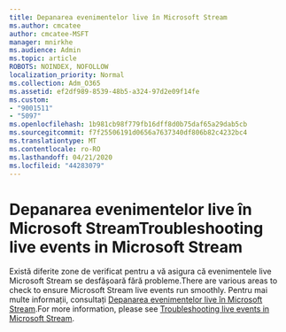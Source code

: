 ```yaml
---
title: Depanarea evenimentelor live în Microsoft Stream
ms.author: cmcatee
author: cmcatee-MSFT
manager: mnirkhe
ms.audience: Admin
ms.topic: article
ROBOTS: NOINDEX, NOFOLLOW
localization_priority: Normal
ms.collection: Adm_O365
ms.assetid: ef2df989-8539-48b5-a324-97d2e09f14fe
ms.custom:
- "9001511"
- "5097"
ms.openlocfilehash: 1b981cb98f779fb16dff8d0b75daf65a29dab5cb
ms.sourcegitcommit: f7f25506191d0656a7637340df806b82c4232bc4
ms.translationtype: MT
ms.contentlocale: ro-RO
ms.lasthandoff: 04/21/2020
ms.locfileid: "44283079"
---
```

# <a name="troubleshooting-live-events-in-microsoft-stream"></a><span data-ttu-id="e3c91-102">Depanarea evenimentelor live în Microsoft Stream</span><span class="sxs-lookup"><span data-stu-id="e3c91-102">Troubleshooting live events in Microsoft Stream</span></span>

<span data-ttu-id="e3c91-103">Există diferite zone de verificat pentru a vă asigura că evenimentele live Microsoft Stream se desfășoară fără probleme.</span><span class="sxs-lookup"><span data-stu-id="e3c91-103">There are various areas to check to ensure Microsoft Stream live events run smoothly.</span></span> <span data-ttu-id="e3c91-104">Pentru mai multe informații, consultați [Depanarea evenimentelor live în Microsoft Stream](https://docs.microsoft.com/stream/live-event-troubleshooting).</span><span class="sxs-lookup"><span data-stu-id="e3c91-104">For more information, please see [Troubleshooting live events in Microsoft Stream](https://docs.microsoft.com/stream/live-event-troubleshooting).</span></span>
